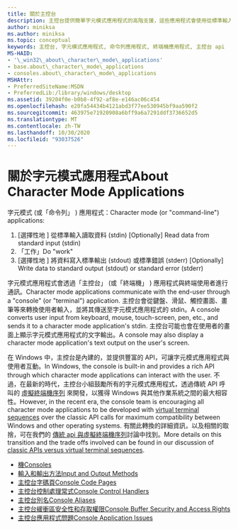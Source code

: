 ```yaml
---
title: 關於主控台
description: 主控台提供簡單字元模式應用程式的高階支援，這些應用程式會使用從標準輸入讀取和寫入至標準輸出或標準錯誤的函式，與使用者互動。
author: miniksa
ms.author: miniksa
ms.topic: conceptual
keywords: 主控台, 字元模式應用程式, 命令列應用程式, 終端機應用程式, 主控台 api
MS-HAID:
- '\_win32\_about\_character\_mode\_applications'
- base.about\_character\_mode\_applications
- consoles.about\_character\_mode\_applications
MSHAttr:
- PreferredSiteName:MSDN
- PreferredLib:/library/windows/desktop
ms.assetid: 39204f0e-b0b8-4f92-af8e-e146ac06c454
ms.openlocfilehash: e20fa54434b4121abd3f77ee530945bf9aa590f2
ms.sourcegitcommit: 463975e71920908a6bff9a6a7291ddf3736652d5
ms.translationtype: MT
ms.contentlocale: zh-TW
ms.lasthandoff: 10/30/2020
ms.locfileid: "93037526"
---
```

# <a name="about-character-mode-applications"></a><span data-ttu-id="aecfc-104">關於字元模式應用程式</span><span class="sxs-lookup"><span data-stu-id="aecfc-104">About Character Mode Applications</span></span>

<span data-ttu-id="aecfc-105">字元模式 (或「命令列」 ) 應用程式：</span><span class="sxs-lookup"><span data-stu-id="aecfc-105">Character mode (or "command-line") applications:</span></span>

1. <span data-ttu-id="aecfc-106">\[選擇性地 \] 從標準輸入讀取資料 (stdin) </span><span class="sxs-lookup"><span data-stu-id="aecfc-106">\[Optionally\] Read data from standard input (stdin)</span></span>
2. <span data-ttu-id="aecfc-107">「工作」</span><span class="sxs-lookup"><span data-stu-id="aecfc-107">Do "work"</span></span>
3. <span data-ttu-id="aecfc-108">\[選擇性地 \] 將資料寫入標準輸出 (stdout) 或標準錯誤 (stderr) </span><span class="sxs-lookup"><span data-stu-id="aecfc-108">\[Optionally\] Write data to standard output (stdout) or standard error (stderr)</span></span>

<span data-ttu-id="aecfc-109">字元模式應用程式會透過「主控台」 (或「終端機」 ) 應用程式與終端使用者進行通訊。</span><span class="sxs-lookup"><span data-stu-id="aecfc-109">Character mode applications communicate with the end-user through a "console" (or "terminal") application.</span></span> <span data-ttu-id="aecfc-110">主控台會從鍵盤、滑鼠、觸控畫面、畫筆等來轉換使用者輸入，並將其傳送至字元模式應用程式的 stdin。</span><span class="sxs-lookup"><span data-stu-id="aecfc-110">A console converts user input from keyboard, mouse, touch-screen, pen, etc., and sends it to a character mode application's stdin.</span></span> <span data-ttu-id="aecfc-111">主控台可能也會在使用者的畫面上顯示字元模式應用程式的文字輸出。</span><span class="sxs-lookup"><span data-stu-id="aecfc-111">A console may also display a character mode application's text output on the user's screen.</span></span>

<span data-ttu-id="aecfc-112">在 Windows 中，主控台是內建的，並提供豐富的 API，可讓字元模式應用程式與使用者互動。</span><span class="sxs-lookup"><span data-stu-id="aecfc-112">In Windows, the console is built-in and provides a rich API through which character mode applications can interact with the user.</span></span> <span data-ttu-id="aecfc-113">不過，在最新的時代，主控台小組鼓勵所有的字元模式應用程式，透過傳統 API 呼叫的 [虛擬終端機序列](console-virtual-terminal-sequences.md) 來開發，以獲得 Windows 與其他作業系統之間的最大相容性。</span><span class="sxs-lookup"><span data-stu-id="aecfc-113">However, in the recent era, the console team is encouraging all character mode applications to be developed with [virtual terminal sequences](console-virtual-terminal-sequences.md) over the classic API calls for maximum compatibility between Windows and other operating systems.</span></span> <span data-ttu-id="aecfc-114">有關此轉換的詳細資訊，以及相關的取捨，可在我們的 [傳統 api 與虛擬終端機序列](classic-vs-vt.md)討論中找到。</span><span class="sxs-lookup"><span data-stu-id="aecfc-114">More details on this transition and the trade offs involved can be found in our discussion of [classic APIs versus virtual terminal sequences](classic-vs-vt.md).</span></span>

- [<span data-ttu-id="aecfc-115">機</span><span class="sxs-lookup"><span data-stu-id="aecfc-115">Consoles</span></span>](consoles.md)
- [<span data-ttu-id="aecfc-116">輸入和輸出方法</span><span class="sxs-lookup"><span data-stu-id="aecfc-116">Input and Output Methods</span></span>](input-and-output-methods.md)
- [<span data-ttu-id="aecfc-117">主控台字碼頁</span><span class="sxs-lookup"><span data-stu-id="aecfc-117">Console Code Pages</span></span>](console-code-pages.md)
- [<span data-ttu-id="aecfc-118">主控台控制處理常式</span><span class="sxs-lookup"><span data-stu-id="aecfc-118">Console Control Handlers</span></span>](console-control-handlers.md)
- [<span data-ttu-id="aecfc-119">主控台別名</span><span class="sxs-lookup"><span data-stu-id="aecfc-119">Console Aliases</span></span>](console-aliases.md)
- [<span data-ttu-id="aecfc-120">主控台緩衝區安全性和存取權限</span><span class="sxs-lookup"><span data-stu-id="aecfc-120">Console Buffer Security and Access Rights</span></span>](console-buffer-security-and-access-rights.md)
- [<span data-ttu-id="aecfc-121">主控台應用程式問題</span><span class="sxs-lookup"><span data-stu-id="aecfc-121">Console Application Issues</span></span>](console-application-issues.md)
